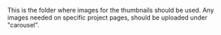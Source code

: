 This is the folder where images for the thumbnails should be used. Any images needed on specific project pages, should be uploaded under "carousel".
